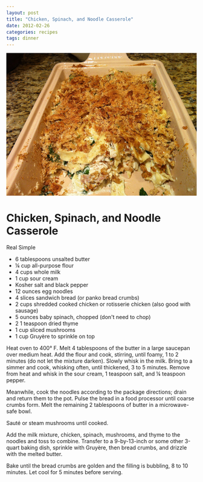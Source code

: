 ```yaml
---
layout: post
title: "Chicken, Spinach, and Noodle Casserole"
date: 2012-02-26
categories: recipes
tags: dinner
---
```

![picture of the recipe](/assets/images/2012-02-26-casserole.jpg)

Chicken, Spinach, and Noodle Casserole
======================================

<span class="source">Real Simple</span>

- 6 tablespoons unsalted butter
- ¼ cup all-purpose flour
- 4 cups whole milk
- 1 cup sour cream  
- Kosher salt and black pepper
- 12 ounces egg noodles
- 4 slices sandwich bread <span class="update">(or panko bread crumbs)</span>
- 2 cups shredded cooked chicken or rotisserie chicken (also good with sausage)
- 5 ounces baby spinach, chopped <span class="update">(don't need to chop)</span>
- <span class="strike">2</span> <span class="update">1</span> teaspoon dried thyme
- <span class="update">1 cup sliced mushrooms</span>
- <span class="update">1 cup Gruyère to sprinkle on top</span>

Heat oven to 400° F.  Melt 4 tablespoons of the butter in a large saucepan over medium heat.  Add the flour and cook, stirring, until foamy, 1 to 2 minutes (do not let the mixture darken).  Slowly whisk in the milk.  Bring to a simmer and cook, whisking often, until thickened, 3 to 5 minutes.  Remove from heat and whisk in the sour cream, 1 teaspoon salt, and ¼ teaspoon pepper.

Meanwhile, cook the noodles according to the package directions; drain and return them to the pot.  Pulse the bread in a food processor until coarse crumbs form.  Melt the remaining 2 tablespoons of butter in a microwave-safe bowl.

Sauté or steam mushrooms until cooked.

Add the milk mixture, chicken, spinach, mushrooms, and thyme to the noodles and toss to combine.  Transfer to a 9-by-13-inch or some other 3-quart baking dish, sprinkle with Gruyère, then bread crumbs, and drizzle with the melted butter.

Bake until the bread crumbs are golden and the filling is bubbling, 8 to 10 minutes.  Let cool for 5 minutes before serving.

